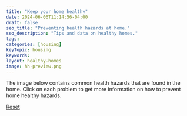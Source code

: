 ```yaml
---
title: "Keep your home healthy"
date: 2024-06-06T11:14:56-04:00
draft: false
seo_title: "Preventing health hazards at home."
seo_description: "Tips and data on healthy homes."
tags:
categories: [housing]
keyTopic: housing
keywords:
layout: healthy-homes
image: hh-preview.png
---
```


The image below contains common health hazards that are found in the home. Click on each problem to get more information on how to prevent home healthy hazards.

<a href=".">Reset</a>
